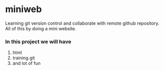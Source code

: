 # miniweb
Learning git version control and collaborate with remote github repository. All of this by doing a mini website.

### In this project we will have
1. html
1. training git
1. and lot of fun
